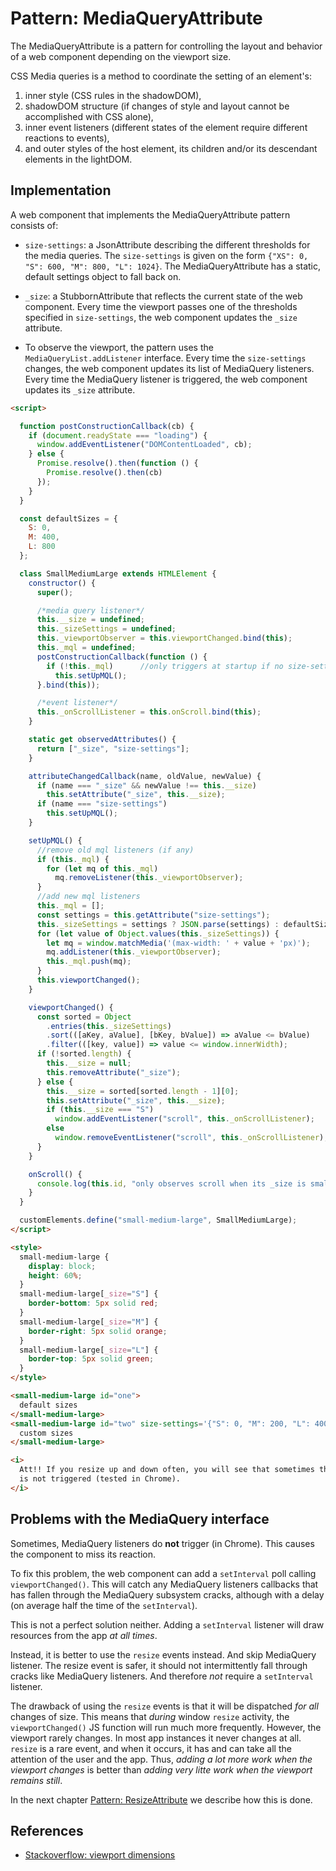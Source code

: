 # Pattern: MediaQueryAttribute

The MediaQueryAttribute is a pattern for controlling the layout and behavior of a web component 
depending on the viewport size. 

CSS Media queries is a method to coordinate the setting of an element's:
1. inner style (CSS rules in the shadowDOM),
2. shadowDOM structure (if changes of style and layout cannot be accomplished with CSS alone),
3. inner event listeners (different states of the element require different reactions to events),
4. and outer styles of the host element, its children and/or its descendant elements in the lightDOM.

## Implementation

A web component that implements the MediaQueryAttribute pattern consists of:

 * `size-settings`: a JsonAttribute describing the different thresholds for the media queries.
   The `size-settings` is given on the form `{"XS": 0, "S": 600, "M": 800, "L": 1024}`.
   The MediaQueryAttribute has a static, default settings object to fall back on.

 * `_size`: a StubbornAttribute that reflects the current state of the web component.
   Every time the viewport passes one of the thresholds specified in `size-settings`, 
   the web component updates the `_size` attribute.

 * To observe the viewport, the pattern uses the `MediaQueryList.addListener` interface.
   Every time the `size-settings` changes, the web component updates its list of MediaQuery listeners.
   Every time the MediaQuery listener is triggered, the web component updates its `_size` attribute.

<code-demo src="demo/SmallMediumLarge.html"></code-demo>

```html
<script>

  function postConstructionCallback(cb) {
    if (document.readyState === "loading") {
      window.addEventListener("DOMContentLoaded", cb);
    } else {
      Promise.resolve().then(function () {
        Promise.resolve().then(cb)
      });
    }
  }

  const defaultSizes = {
    S: 0,
    M: 400,
    L: 800
  };

  class SmallMediumLarge extends HTMLElement {
    constructor() {
      super();

      /*media query listener*/
      this.__size = undefined;
      this._sizeSettings = undefined;
      this._viewportObserver = this.viewportChanged.bind(this);
      this._mql = undefined;
      postConstructionCallback(function () {
        if (!this._mql)      //only triggers at startup if no size-setting attribute was given at startup
          this.setUpMQL();
      }.bind(this));

      /*event listener*/
      this._onScrollListener = this.onScroll.bind(this);
    }

    static get observedAttributes() {
      return ["_size", "size-settings"];
    }

    attributeChangedCallback(name, oldValue, newValue) {
      if (name === "_size" && newValue !== this.__size)
        this.setAttribute("_size", this.__size);
      if (name === "size-settings")
        this.setUpMQL();
    }

    setUpMQL() {
      //remove old mql listeners (if any)
      if (this._mql) {
        for (let mq of this._mql)
          mq.removeListener(this._viewportObserver);
      }
      //add new mql listeners
      this._mql = [];
      const settings = this.getAttribute("size-settings");
      this._sizeSettings = settings ? JSON.parse(settings) : defaultSizes;
      for (let value of Object.values(this._sizeSettings)) {
        let mq = window.matchMedia('(max-width: ' + value + 'px)');
        mq.addListener(this._viewportObserver);
        this._mql.push(mq);
      }
      this.viewportChanged();
    }

    viewportChanged() {
      const sorted = Object
        .entries(this._sizeSettings)
        .sort(([aKey, aValue], [bKey, bValue]) => aValue <= bValue)
        .filter(([key, value]) => value <= window.innerWidth);
      if (!sorted.length) {
        this.__size = null;
        this.removeAttribute("_size");
      } else {
        this.__size = sorted[sorted.length - 1][0];
        this.setAttribute("_size", this.__size);
        if (this.__size === "S")
          window.addEventListener("scroll", this._onScrollListener);
        else
          window.removeEventListener("scroll", this._onScrollListener);
      }
    }

    onScroll() {
      console.log(this.id, "only observes scroll when its _size is small");
    }
  }

  customElements.define("small-medium-large", SmallMediumLarge);
</script>

<style>
  small-medium-large {
    display: block;
    height: 60%;
  }
  small-medium-large[_size="S"] {
    border-bottom: 5px solid red;
  }
  small-medium-large[_size="M"] {
    border-right: 5px solid orange;
  }
  small-medium-large[_size="L"] {
    border-top: 5px solid green;
  }
</style>

<small-medium-large id="one">
  default sizes
</small-medium-large>
<small-medium-large id="two" size-settings='{"S": 0, "M": 200, "L": 400}'>
  custom sizes
</small-medium-large>

<i>
  Att!! If you resize up and down often, you will see that sometimes the MediaQuery listener callback
  is not triggered (tested in Chrome).
</i>
```   

## Problems with the MediaQuery interface

Sometimes, MediaQuery listeners do **not** trigger (in Chrome). 
This causes the component to miss its reaction.

To fix this problem, the web component can add a `setInterval` poll calling `viewportChanged()`.
This will catch any MediaQuery listeners callbacks that has fallen through the MediaQuery subsystem 
cracks, although with a delay (on average half the time of the `setInterval`).

This is not a perfect solution neither. Adding a `setInterval` listener will draw resources from 
the app *at all times*.
    
Instead, it is better to use the `resize` events instead. And skip MediaQuery listener.
The resize event is safer, it should not intermittently fall through cracks like MediaQuery listeners. 
And therefore *not* require a `setInterval` listener.
   
The drawback of using the `resize` events is that it will be dispatched *for all* changes of size. 
This means that *during* window `resize` activity, the `viewportChanged()` JS function will run much 
more frequently. However, the viewport rarely changes. In most app instances it never changes at all. 
`resize` is a rare event, and when it occurs, it has and can take all the attention of the user and 
the app. Thus, *adding a lot more work when the viewport changes* is better than *adding very litte 
work when the viewport remains still*.

In the next chapter [Pattern: ResizeAttribute](2b_Pattern_ResizeAttribute) we describe how this is done.

## References

 * [Stackoverflow: viewport dimensions](https://stackoverflow.com/questions/1248081/get-the-browser-viewport-dimensions-with-javascript#answer-8876069)